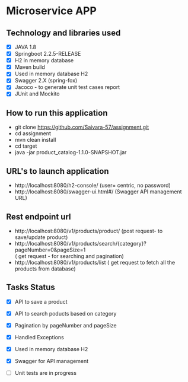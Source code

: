 # Microservice APP

 ## Technology and libraries used
 
 - [x] JAVA 1.8
 - [x] Springboot 2.2.5-RELEASE
 - [x] H2 in memory database
 - [x] Maven build
 - [x] Used in memory database H2
 - [x] Swagger 2.X (spring-fox)
 - [x] Jacoco - to generate unit test cases report
 - [x] JUnit and Mockito

## How to run this application 
 * git clone https://github.com/Saivara-57/assignment.git
 * cd assignment
 * mvn clean install
 * cd target 
 * java -jar  product_catalog-1.1.0-SNAPSHOT.jar
 
 ## URL's to launch application
 * http://localhost:8080/h2-console/   (user= centric, no password)
 * http://localhost:8080/swagger-ui.html#/  (Swagger API management URL)
 
 ## Rest endpoint url 
 * http://localhost:8080/v1/products/product/  (post request- to save/update product)
 * http://localhost:8080/v1/products/search/{category}?pageNumber=0&pageSize=1  
            ( get request - for searching and pagination)
 * http://localhost:8080/v1/products/list   ( get request to fetch all the products from database)
 
 
 ## Tasks Status
 
 - [x] API to save a product
 - [x] API to search poducts based on category
 - [x] Pagination by pageNumber and pageSize
 - [x] Handled Exceptions
 - [x] Used in memory database H2
 - [x] Swagger for API management
 - [ ] Unit tests are in progress

 
